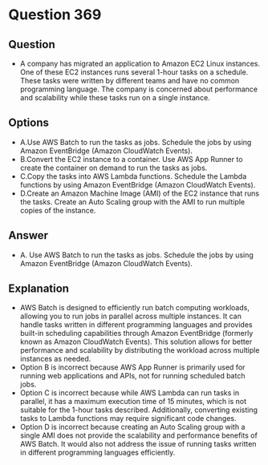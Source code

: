 # Question 369
## Question
* A company has migrated an application to Amazon EC2 Linux instances. One of these EC2 instances runs several 1-hour tasks on a schedule. These tasks were written by different teams and have no common programming language. The company is concerned about performance and scalability while these tasks run on a single instance.

## Options
* A.Use AWS Batch to run the tasks as jobs. Schedule the jobs by using Amazon EventBridge (Amazon CloudWatch Events).
* B.Convert the EC2 instance to a container. Use AWS App Runner to create the container on demand to run the tasks as jobs.
* C.Copy the tasks into AWS Lambda functions. Schedule the Lambda functions by using Amazon EventBridge (Amazon CloudWatch Events).
* D.Create an Amazon Machine Image (AMI) of the EC2 instance that runs the tasks. Create an Auto Scaling group with the AMI to run multiple copies of the instance.

## Answer
* A. Use AWS Batch to run the tasks as jobs. Schedule the jobs by using Amazon EventBridge (Amazon CloudWatch Events).

## Explanation
* AWS Batch is designed to efficiently run batch computing workloads, allowing you to run jobs in parallel across multiple instances. It can handle tasks written in different programming languages and provides built-in scheduling capabilities through Amazon EventBridge (formerly known as Amazon CloudWatch Events). This solution allows for better performance and scalability by distributing the workload across multiple instances as needed.
* Option B is incorrect because AWS App Runner is primarily used for running web applications and APIs, not for running scheduled batch jobs.
* Option C is incorrect because while AWS Lambda can run tasks in parallel, it has a maximum execution time of 15 minutes, which is not suitable for the 1-hour tasks described. Additionally, converting existing tasks to Lambda functions may require significant code changes.
* Option D is incorrect because creating an Auto Scaling group with a single AMI does not provide the scalability and performance benefits of AWS Batch. It would also not address the issue of running tasks written in different programming languages efficiently.